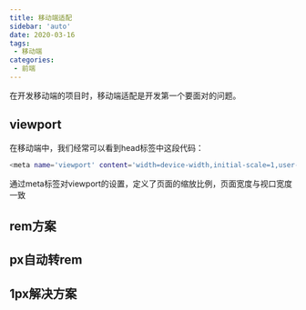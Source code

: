 ```yaml
---
title: 移动端适配
sidebar: 'auto'
date: 2020-03-16
tags:
 - 移动端
categories:
 - 前端
---
```

在开发移动端的项目时，移动端适配是开发第一个要面对的问题。

## viewport
在移动端中，我们经常可以看到head标签中这段代码：
```bash
<meta name='viewport' content='width=device-width,initial-scale=1,user-scale=no' />
```
通过meta标签对viewport的设置，定义了页面的缩放比例，页面宽度与视口宽度一致

## rem方案

## px自动转rem

## 1px解决方案